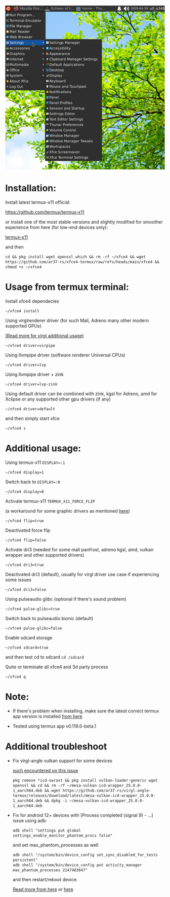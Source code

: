 ![alt_test](image/xfce4.png)

# Installation:

Install latest termux-x11 official:

https://github.com/termux/termux-x11

or install one of the most stable versions and slightly modified for smoother experience from here (for low-end devices only):

[termux-x11](https://github.com/ar37-rs/xfce4-termux/releases/download/Backup/termux-x11-arm64-v8a-debug.zip)

and then
```
cd && pkg install wget openssl which && rm -rf ~/xfce4 && wget https://github.com/ar37-rs/xfce4-termux/raw/refs/heads/main/xfce4 && chmod +x ~/xfce4
```

# Usage from termux terminal:

Install xfce4 dependecies
```
~/xfce4 install
```

Using virglrenderer driver (for such Mali, Adreno many other modern supported GPUs)

[(Read more for virgl additional usage)](https://github.com/ar37-rs/virgl-angle-termux)
```
~/xfce4 driver=virpipe
```

Using llvmpipe driver (software renderer Universal CPUs)
```
~/xfce4 driver=lvp
```

Using llvmpipe driver + zink
```
~/xfce4 driver=lvp-zink
```

Using default driver can be combined with zink, kgsl for Adreno, amd for Xclipse or any supported other gpu drivers (if any)
```
~/xfce4 driver=default
```

and then simply start xfce
```
~/xfce4 s
```

# Additional usage:

Using termux-x11 ```DISPLAY=:1```
```
~/xfce4 display=1
```

Switch back to ```DISPLAY=:0```
```
~/xfce4 display=0
```

Activate termux-x11 ```TERMUX_X11_FORCE_FLIP```

(a workaround for some graphic drivers as mentioned [here](https://github.com/termux/termux-x11/commit/bf70f09f1240fd5491bcbe7a5e7b9bb3d7164c3b))
```
~/xfce4 flip=true
```

Deactivated force flip
```
~/xfce4 flip=false
```

Activate dri3 (needed for some mali panfrost, adreno kgsl, amd, vulkan wrapper and other supported drivers)
```
~/xfce4 dri3=true
```

Deactivated dri3 (default), usually for virgl driver use case if experiencing some issues
```
~/xfce4 dri3=false
```

Using pulseaudio glibc (optional if there's sound problem)
```
~/xfce4 pulse-glibc=true
```

Switch back to pulseaudio bionic (default)
```
~/xfce4 pulse-glibc=false
```

Enable sdcard storage
```
~/xfce4 sdcard=true
```
and then test cd to sdcard ```cd /sdcard```

Quite or terminate all xfce4 and 3d party process
```
~/xfce4 q
```

# Note:
* If there's problem when installing, make sure the latest correct termux app version is installed [from here](https://github.com/termux/termux-app/releases)

* Tested using termux app v0.119.0-beta.1

# Additional troubleshoot
* Fix virgl-angle vulkan support for some devices

   [such encountered on this issue](https://github.com/ar37-rs/virgl-angle-termux/issues/1)
   ```
   pkg remove *icd-swrast && pkg install vulkan-loader-generic wget openssl && cd && rm -rf ~/mesa-vulkan-icd-wrapper_25.0.0-1_aarch64.deb && wget https://github.com/ar37-rs/virgl-angle-termux/releases/download/latest/mesa-vulkan-icd-wrapper_25.0.0-1_aarch64.deb && dpkg -i ~/mesa-vulkan-icd-wrapper_25.0.0-1_aarch64.deb
   ```
   
* Fix for android 12+ devices with [Process completed (signal 9) - ...] issue using adb:
   ```
   adb shell "settings put global settings_enable_monitor_phantom_procs false"
   ```
   and set max_phantom_processes as well
   ```
   adb shell "/system/bin/device_config set_sync_disabled_for_tests persistent"
   adb shell "/system/bin/device_config put activity_manager max_phantom_processes 2147483647"
   ```
   and then restart/reboot device.

   [Read more from here](https://ivonblog.com/en-us/posts/fix-termux-signal9-error/) or [here](https://github.com/termux/termux-app/issues/2366)
